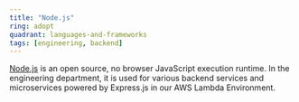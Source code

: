 ```yaml
---
title: "Node.js"
ring: adopt
quadrant: languages-and-frameworks
tags: [engineering, backend]
---
```


[Node.js](https://nodejs.org/en) is an open source, no browser JavaScript execution runtime.
In the engineering department, it is used for various backend services and microservices powered by Express.js in 
our AWS Lambda Environment.

